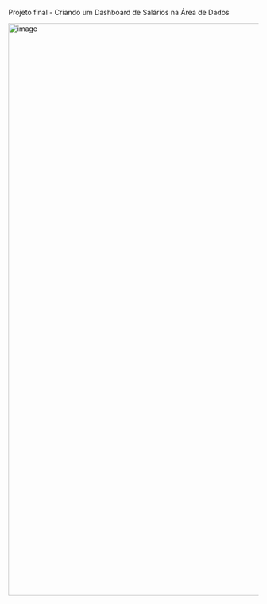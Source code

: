 Projeto final - Criando um Dashboard de Salários na Área de Dados


<img width="2310" height="1149" alt="image" src="https://github.com/user-attachments/assets/2df2cba9-38dd-4fb7-827a-5df236940f0a" />
